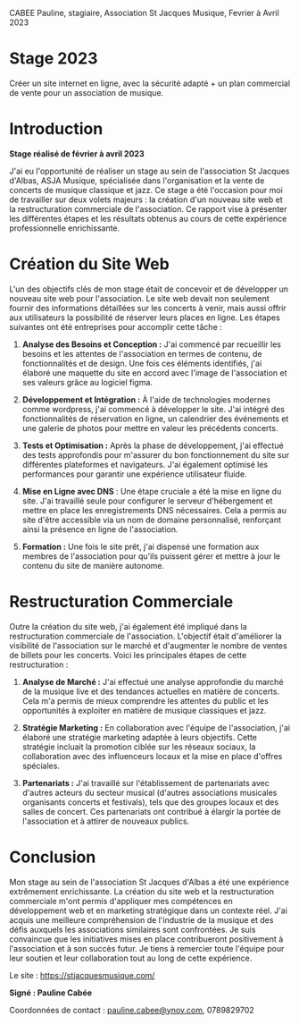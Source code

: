 CABEE Pauline, stagiaire, Association St Jacques Musique, Fevrier à Avril 2023

# Stage 2023
Créer un site internet en ligne, avec la sécurité adapté + un plan commercial de vente pour un association de musique.

# Introduction

**Stage réalisé de février à avril 2023**

J'ai eu l'opportunité de réaliser un stage au sein de l'association St Jacques d'Albas, ASJA Musique, spécialisée dans l'organisation et la vente de concerts de musique classique et jazz. Ce stage a été l'occasion pour moi de travailler sur deux volets majeurs : la création d'un nouveau site web et la restructuration commerciale de l'association. Ce rapport vise à présenter les différentes étapes et les résultats obtenus au cours de cette expérience professionnelle enrichissante.

# Création du Site Web

L'un des objectifs clés de mon stage était de concevoir et de développer un nouveau site web pour l'association. Le site web devait non seulement fournir des informations détaillées sur les concerts à venir, mais aussi offrir aux utilisateurs la possibilité de réserver leurs places en ligne. Les étapes suivantes ont été entreprises pour accomplir cette tâche :

1. **Analyse des Besoins et Conception :** J'ai commencé par recueillir les besoins et les attentes de l'association en termes de contenu, de fonctionnalités et de design. Une fois ces éléments identifiés, j'ai élaboré une maquette du site en accord avec l'image de l'association et ses valeurs grâce au logiciel figma.

2. **Développement et Intégration :** À l'aide de technologies modernes comme wordpress, j'ai commencé à développer le site. J'ai intégré des fonctionnalités de réservation en ligne, un calendrier des événements et une galerie de photos pour mettre en valeur les précédents concerts.

3. **Tests et Optimisation :** Après la phase de développement, j'ai effectué des tests approfondis pour m'assurer du bon fonctionnement du site sur différentes plateformes et navigateurs. J'ai également optimisé les performances pour garantir une expérience utilisateur fluide.

4. **Mise en Ligne avec DNS** : Une étape cruciale a été la mise en ligne du site. J'ai travaillé seule pour configurer le serveur d'hébergement et mettre en place les enregistrements DNS nécessaires. Cela a permis au site d'être accessible via un nom de domaine personnalisé, renforçant ainsi la présence en ligne de l'association.

5. **Formation :** Une fois le site prêt, j'ai dispensé une formation aux membres de l'association pour qu'ils puissent gérer et mettre à jour le contenu du site de manière autonome.

# Restructuration Commerciale

Outre la création du site web, j'ai également été impliqué dans la restructuration commerciale de l'association. L'objectif était d'améliorer la visibilité de l'association sur le marché et d'augmenter le nombre de ventes de billets pour les concerts. Voici les principales étapes de cette restructuration :

1. **Analyse de Marché :** J'ai effectué une analyse approfondie du marché de la musique live et des tendances actuelles en matière de concerts. Cela m'a permis de mieux comprendre les attentes du public et les opportunités à exploiter en matière de musique classiques et jazz.

2. **Stratégie Marketing :** En collaboration avec l'équipe de l'association, j'ai élaboré une stratégie marketing adaptée à leurs objectifs. Cette stratégie incluait la promotion ciblée sur les réseaux sociaux, la collaboration avec des influenceurs locaux et la mise en place d'offres spéciales.

3. **Partenariats :** J'ai travaillé sur l'établissement de partenariats avec d'autres acteurs du secteur musical (d'autres associations musicales organisants concerts et festivals), tels que des groupes locaux et des salles de concert. Ces partenariats ont contribué à élargir la portée de l'association et à attirer de nouveaux publics.


# Conclusion

Mon stage au sein de l'association St Jacques d'Albas a été une expérience extrêmement enrichissante. La création du site web et la restructuration commerciale m'ont permis d'appliquer mes compétences en développement web et en marketing stratégique dans un contexte réel. J'ai acquis une meilleure compréhension de l'industrie de la musique et des défis auxquels les associations similaires sont confrontées. Je suis convaincue que les initiatives mises en place contribueront positivement à l'association et à son succès futur. Je tiens à remercier toute l'équipe pour leur soutien et leur collaboration tout au long de cette expérience.

Le site : https://stjacquesmusique.com/


**Signé : Pauline Cabée**

Coordonnées de contact : pauline.cabee@ynov.com, 0789829702


